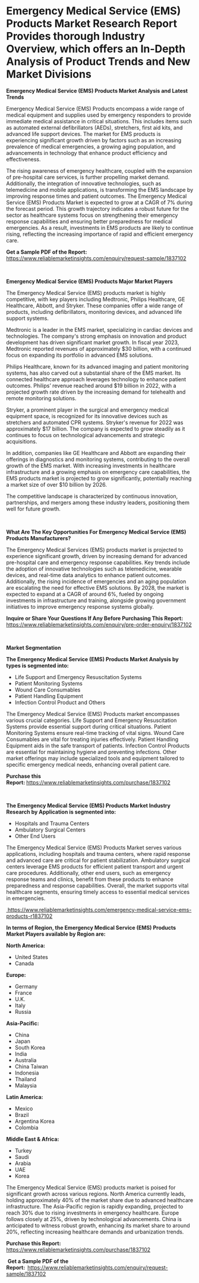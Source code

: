 <p><h1>Emergency Medical Service (EMS) Products Market Research Report Provides thorough Industry Overview, which offers an In-Depth Analysis of Product Trends and New Market Divisions</h1></p><p><strong>Emergency Medical Service (EMS) Products Market Analysis and Latest Trends</strong></p>
<p><p>Emergency Medical Service (EMS) Products encompass a wide range of medical equipment and supplies used by emergency responders to provide immediate medical assistance in critical situations. This includes items such as automated external defibrillators (AEDs), stretchers, first aid kits, and advanced life support devices. The market for EMS products is experiencing significant growth driven by factors such as an increasing prevalence of medical emergencies, a growing aging population, and advancements in technology that enhance product efficiency and effectiveness.</p><p>The rising awareness of emergency healthcare, coupled with the expansion of pre-hospital care services, is further propelling market demand. Additionally, the integration of innovative technologies, such as telemedicine and mobile applications, is transforming the EMS landscape by improving response times and patient outcomes. The Emergency Medical Service (EMS) Products Market is expected to grow at a CAGR of 7% during the forecast period. This growth trajectory indicates a robust future for the sector as healthcare systems focus on strengthening their emergency response capabilities and ensuring better preparedness for medical emergencies. As a result, investments in EMS products are likely to continue rising, reflecting the increasing importance of rapid and efficient emergency care.</p></p>
<p><strong>Get a Sample PDF of the Report:&nbsp;</strong> <a href="https://www.reliablemarketinsights.com/enquiry/request-sample/1837102?utm_campaign=3250&utm_medium=2&utm_source=Github&utm_content=ia&utm_term=14042025&utm_id=emergency-medical-service-ems-products">https://www.reliablemarketinsights.com/enquiry/request-sample/1837102</a></p>
<p>&nbsp;</p>
<p><strong>Emergency Medical Service (EMS) Products Major Market Players</strong></p>
<p><p>The Emergency Medical Service (EMS) products market is highly competitive, with key players including Medtronic, Philips Healthcare, GE Healthcare, Abbott, and Stryker. These companies offer a wide range of products, including defibrillators, monitoring devices, and advanced life support systems.</p><p>Medtronic is a leader in the EMS market, specializing in cardiac devices and technologies. The company's strong emphasis on innovation and product development has driven significant market growth. In fiscal year 2023, Medtronic reported revenues of approximately $30 billion, with a continued focus on expanding its portfolio in advanced EMS solutions.</p><p>Philips Healthcare, known for its advanced imaging and patient monitoring systems, has also carved out a substantial share of the EMS market. Its connected healthcare approach leverages technology to enhance patient outcomes. Philips’ revenue reached around $19 billion in 2022, with a projected growth rate driven by the increasing demand for telehealth and remote monitoring solutions.</p><p>Stryker, a prominent player in the surgical and emergency medical equipment space, is recognized for its innovative devices such as stretchers and automated CPR systems. Stryker's revenue for 2022 was approximately $17 billion. The company is expected to grow steadily as it continues to focus on technological advancements and strategic acquisitions.</p><p>In addition, companies like GE Healthcare and Abbott are expanding their offerings in diagnostics and monitoring systems, contributing to the overall growth of the EMS market. With increasing investments in healthcare infrastructure and a growing emphasis on emergency care capabilities, the EMS products market is projected to grow significantly, potentially reaching a market size of over $10 billion by 2026. </p><p>The competitive landscape is characterized by continuous innovation, partnerships, and mergers among these industry leaders, positioning them well for future growth.</p></p>
<p>&nbsp;</p>
<p><strong>What Are The Key Opportunities For Emergency Medical Service (EMS) Products Manufacturers?</strong></p>
<p><p>The Emergency Medical Services (EMS) products market is projected to experience significant growth, driven by increasing demand for advanced pre-hospital care and emergency response capabilities. Key trends include the adoption of innovative technologies such as telemedicine, wearable devices, and real-time data analytics to enhance patient outcomes. Additionally, the rising incidence of emergencies and an aging population are escalating the need for effective EMS solutions. By 2028, the market is expected to expand at a CAGR of around 6%, fueled by ongoing investments in infrastructure and training, alongside growing government initiatives to improve emergency response systems globally.</p></p>
<p><strong>Inquire or Share Your Questions If Any Before Purchasing This Report:</strong> <a href="https://www.reliablemarketinsights.com/enquiry/pre-order-enquiry/1837102?utm_campaign=3250&utm_medium=2&utm_source=Github&utm_content=ia&utm_term=14042025&utm_id=emergency-medical-service-ems-products">https://www.reliablemarketinsights.com/enquiry/pre-order-enquiry/1837102</a></p>
<p>&nbsp;</p>
<p><strong>Market Segmentation</strong></p>
<p><strong>The Emergency Medical Service (EMS) Products Market Analysis by types is segmented into:</strong></p>
<p><ul><li>Life Support and Emergency Resuscitation Systems</li><li>Patient Monitoring Systems</li><li>Wound Care Consumables</li><li>Patient Handling Equipment</li><li>Infection Control Product and Others</li></ul></p>
<p><p>The Emergency Medical Service (EMS) Products market encompasses various crucial categories. Life Support and Emergency Resuscitation Systems provide essential support during critical situations. Patient Monitoring Systems ensure real-time tracking of vital signs. Wound Care Consumables are vital for treating injuries effectively. Patient Handling Equipment aids in the safe transport of patients. Infection Control Products are essential for maintaining hygiene and preventing infections. Other market offerings may include specialized tools and equipment tailored to specific emergency medical needs, enhancing overall patient care.</p></p>
<p><strong>Purchase this Report:&nbsp;</strong><a href="https://www.reliablemarketinsights.com/purchase/1837102?utm_campaign=3250&utm_medium=2&utm_source=Github&utm_content=ia&utm_term=14042025&utm_id=emergency-medical-service-ems-products">https://www.reliablemarketinsights.com/purchase/1837102</a></p>
<p>&nbsp;</p>
<p><strong>The Emergency Medical Service (EMS) Products Market Industry Research by Application is segmented into:</strong></p>
<p><ul><li>Hospitals and Trauma Centers</li><li>Ambulatory Surgical Centers</li><li>Other End Users</li></ul></p>
<p><p>The Emergency Medical Service (EMS) Products Market serves various applications, including hospitals and trauma centers, where rapid response and advanced care are critical for patient stabilization. Ambulatory surgical centers leverage EMS products for efficient patient transport and urgent care procedures. Additionally, other end users, such as emergency response teams and clinics, benefit from these products to enhance preparedness and response capabilities. Overall, the market supports vital healthcare segments, ensuring timely access to essential medical services in emergencies.</p></p>
<p><a href="https://www.reliablemarketinsights.com/emergency-medical-service-ems-products-r1837102?utm_campaign=3250&utm_medium=2&utm_source=Github&utm_content=ia&utm_term=14042025&utm_id=emergency-medical-service-ems-products">&nbsp;https://www.reliablemarketinsights.com/emergency-medical-service-ems-products-r1837102</a></p>
<p><strong>In terms of Region, the Emergency Medical Service (EMS) Products Market Players available by Region are:</strong></p>
<p>
    <p> <strong> North America: </strong>
        <ul>
            <li>United States</li>
            <li>Canada</li>
        </ul>
        </p> 
    <p> <strong> Europe: </strong>
        <ul>
            <li>Germany</li>
            <li>France</li>
            <li>U.K.</li>
            <li>Italy</li>
            <li>Russia</li>
        </ul>
        </p> 
    <p> <strong> Asia-Pacific: </strong>
        <ul>
            <li>China</li>
            <li>Japan</li>
            <li>South Korea</li>
            <li>India</li>
            <li>Australia</li>
            <li>China Taiwan</li>
            <li>Indonesia</li>
            <li>Thailand</li>
            <li>Malaysia</li>
        </ul>
        </p> 
    <p> <strong> Latin America: </strong>
        <ul>
            <li>Mexico</li>
            <li>Brazil</li>
            <li>Argentina Korea</li>
            <li>Colombia</li>
        </ul>
        </p> 
    <p> <strong> Middle East & Africa: </strong>
        <ul>
            <li>Turkey</li>
            <li>Saudi</li>
            <li>Arabia</li>
            <li>UAE</li>
            <li>Korea</li>
        </ul>
    </p>
    </p>
<p><p>The Emergency Medical Service (EMS) products market is poised for significant growth across various regions. North America currently leads, holding approximately 40% of the market share due to advanced healthcare infrastructure. The Asia-Pacific region is rapidly expanding, projected to reach 30% due to rising investments in emergency healthcare. Europe follows closely at 25%, driven by technological advancements. China is anticipated to witness robust growth, enhancing its market share to around 20%, reflecting increasing healthcare demands and urbanization trends.</p></p>
<p><strong>Purchase this Report: </strong><a href="https://www.reliablemarketinsights.com/purchase/1837102?utm_campaign=3250&utm_medium=2&utm_source=Github&utm_content=ia&utm_term=14042025&utm_id=emergency-medical-service-ems-products">https://www.reliablemarketinsights.com/purchase/1837102</a></p>
<p>&nbsp;<strong>Get a Sample PDF of the Report:&nbsp;&nbsp;</strong><a href="https://www.reliablemarketinsights.com/enquiry/request-sample/1837102?utm_campaign=3250&utm_medium=2&utm_source=Github&utm_content=ia&utm_term=14042025&utm_id=emergency-medical-service-ems-products">https://www.reliablemarketinsights.com/enquiry/request-sample/1837102</a></p>
<p><strong></strong></p>
<p><p></p><p></p><p></p></p>